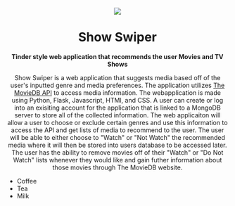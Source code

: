 
<h1 align="center">
<br>
  <img align="center" src="https://user-images.githubusercontent.com/84432841/118758897-e1752a00-b83d-11eb-8fcc-52bcf5c4676a.PNG">
<br>
<br>
Show Swiper
</h1>
<b>
  <p align="center">Tinder style web application that recommends the user Movies and TV Shows</p>
</b>
<p align="center"> Show Swiper is a web application that suggests media based off of the user's inputted genre and media preferences. The application utilizes <a href="https://www.themoviedb.org/?language=en-US">The MovieDB API</a> to access media information. The webapplication is made using Python, Flask, Javascript, HTMl, and CSS. A user can create or log into an exisiting account for the application that is linked to a MongoDB server to store all of the collected information. The web applicaiton will allow a user to choose or exclude certain genres and use this information to access the API and get lists of media to recommend to the user. The user will be able to either choose to "Watch" or "Not Watch" the recommended media where it will then be stored into users database to be accessed later. The user has the ability to remove movies off of their "Watch" or "Do Not Watch" lists whenever they would like and gain futher information about those movies through The MovieDB website.
<ul>
  <li>Coffee</li>
  <li>Tea</li>
  <li>Milk</li>
</ul>
